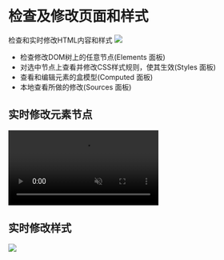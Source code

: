 # 检查及修改页面和样式
检查和实时修改HTML内容和样式
![](https://developers.google.com/web/tools/chrome-devtools/inspect-styles/imgs/elements-面板.png)

+ 检查修改DOM树上的任意节点(Elements 面板)
+ 对选中节点上查看并修改CSS样式规则，使其生效(Styles 面板)
+ 查看和编辑元素的盒模型(Computed 面板)
+ 本地查看所做的修改(Sources 面板)

## 实时修改元素节点
<video src="https://developers.google.com/web/tools/chrome-devtools/inspect-styles/animations/edit-element-name.mp4" loop="" muted="" autoplay="" controls=""></video>

## 实时修改样式
![](https://developers.google.com/web/tools/chrome-devtools/inspect-styles/imgs/edit-property-name.png)

